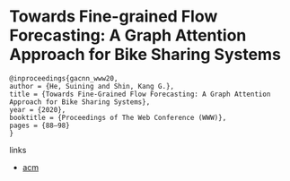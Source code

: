 # Towards Fine-grained Flow Forecasting: A Graph Attention Approach for Bike Sharing Systems

```
@inproceedings{gacnn_www20,
author = {He, Suining and Shin, Kang G.},
title = {Towards Fine-Grained Flow Forecasting: A Graph Attention Approach for Bike Sharing Systems},
year = {2020},
booktitle = {Proceedings of The Web Conference (WWW)},
pages = {88–98}
}
```

links
- [acm](https://dl.acm.org/doi/abs/10.1145/3366423.3380097)
